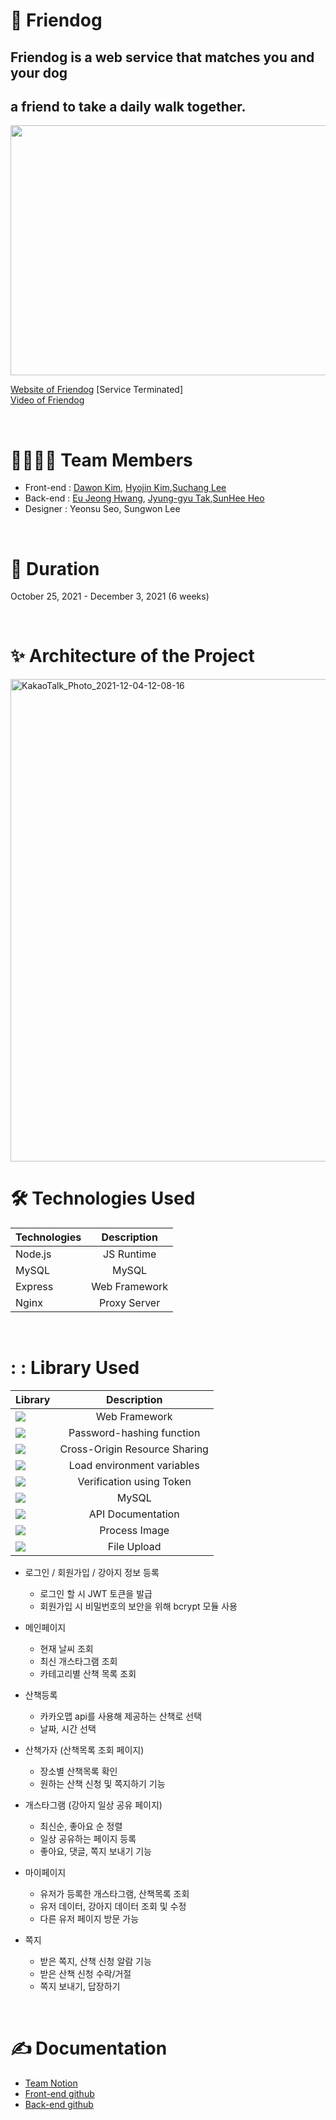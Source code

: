 # 🐶 Friendog

## Friendog is a web service that matches you and your dog 
## a friend to take a daily walk together. 

<img src="https://user-images.githubusercontent.com/88166362/144694893-52789e67-866c-4ead-b9a0-f63069c7dfbf.png" width="772" height="400">

[Website of Friendog](https://togaether.shop/) [Service Terminated] </br>
[Video of Friendog](https://www.youtube.com/watch?v=lQUo4EbUrQU)  

<br>

# :family_man_woman_boy_boy: Team Members
- Front-end : [Dawon Kim](https://github.com/DawonEllaKim), [Hyojin Kim](https://github.com/hyojin-k),[Suchang Lee](https://github.com/eternalclash) 
- Back-end : [Eu Jeong Hwang](https://github.com/eujeong-hwang), [Jyung-gyu Tak](https://github.com/tak-codes),[SunHee Heo](https://github.com/SunHeeHeo) 
- Designer : Yeonsu Seo, Sungwon Lee 

<br>

# :bookmark_tabs: Duration
October 25, 2021 - December 3, 2021 (6 weeks)

<br>

# :sparkles: Architecture of the Project
<img width="772" alt="KakaoTalk_Photo_2021-12-04-12-08-16" src="https://user-images.githubusercontent.com/88166362/144694918-ab86d1e8-c61d-461a-92ca-e77a10ffc9cf.png">

<br>

# :hammer_and_wrench: Technologies Used
Technologies|Description
:---|:---:
Node.js | JS Runtime
MySQL | MySQL
Express | Web Framework
Nginx | Proxy Server

<br>

# : : Library Used
|Library|Description|
---|:---:
<img src='https://img.shields.io/badge/express-1.7.9-lightgrey'> | Web Framework
<img src='https://img.shields.io/badge/bcrypt-5.0.1-lightgrey'> | Password-hashing function
<img src='https://img.shields.io/badge/cors-2.8.5-lightgrey'> | Cross-Origin Resource Sharing
<img src='https://img.shields.io/badge/dotenv-10.0.0-lightgrey'>  | Load environment variables
<img src='https://img.shields.io/badge/jsonwebtoken-8.5.1-lightgrey'>  | Verification using Token
<img src='https://img.shields.io/badge/mysql-2.3.2-lightgrey'> | MySQL
<img src='https://img.shields.io/badge/swagger--ui--express-4.1.6-lightgrey'> | API Documentation
<img src='https://img.shields.io/badge/sharp-0.29.3-lightgrey'> | Process Image
<img src='https://img.shields.io/badge/multer-1.4.3-lightgrey'> | File Upload

- 로그인 / 회원가입 / 강아지 정보 등록 
  - 로그인 할 시 JWT 토큰을 발급
  - 회원가입 시 비밀번호의 보안을 위해 bcrypt 모듈 사용

- 메인페이지

  - 현재 날씨 조회
  - 최신 개스타그램 조회
  - 카테고리별 산책 목록 조회

- 산책등록

  - 카카오맵 api를 사용해 제공하는 산책로 선택
  - 날짜, 시간 선택

- 산책가자 (산책목록 조회 페이지)

  - 장소별 산책목록 확인
  - 원하는 산책 신청 및 쪽지하기 기능

- 개스타그램 (강아지 일상 공유 페이지)

  - 최신순, 좋아요 순 정렬
  - 일상 공유하는 페이지 등록
  - 좋아요, 댓글, 쪽지 보내기 기능

- 마이페이지

  - 유저가 등록한 개스타그램, 산책목록 조회
  - 유저 데이터, 강아지 데이터 조회 및 수정
  - 다른 유저 페이지 방문 가능

- 쪽지

  - 받은 쪽지, 산책 신청 알람 기능
  - 받은 산책 신청 수락/거절
  - 쪽지 보내기, 답장하기

<br>

# :writing_hand: Documentation
- [Team Notion](https://togaether.shop/)
- [Front-end github](https://github.com/O-K-O-K-O-K/Front-end)
- [Back-end github](https://github.com/O-K-O-K-O-K/Back_End)
